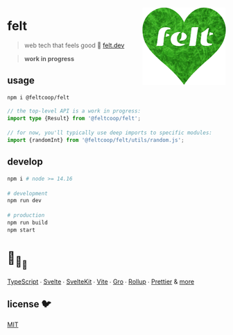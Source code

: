 [<img src="src/static/felt.png" align="right" width="192" height="178">](https://www.felt.dev)

# felt

> web tech that feels good 💚
> [felt.dev](https://www.felt.dev)

> **work in progress**

## usage

```bash
npm i @feltcoop/felt
```

```ts
// the top-level API is a work in progress:
import type {Result} from '@feltcoop/felt';

// for now, you'll typically use deep imports to specific modules:
import {randomInt} from '@feltcoop/felt/utils/random.js';
```

## develop

```bash
npm i # node >= 14.16

# development
npm run dev

# production
npm run build
npm start
```

# :turtle:<sub>:turtle:</sub><sub><sub>:turtle:</sub></sub>

[TypeScript](https://github.com/microsoft/TypeScript) ∙
[Svelte](https://github.com/sveltejs/svelte) ∙
[SvelteKit](https://github.com/sveltejs/kit) ∙
[Vite](https://github.com/vitejs/vite) ∙
[Gro](https://github.com/feltcoop/gro) ∙
[Rollup](https://github.com/rollup/rollup) ∙
[Prettier](https://github.com/prettier/prettier)
& [more](package.json)

## license 🐦

[MIT](LICENSE)
